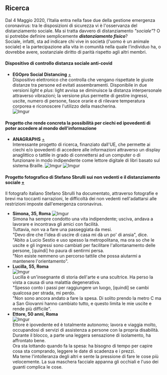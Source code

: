 ## Ricerca
Dal 4 Maggio 2020, l’Italia entra nella fase due della gestione emergenza coronavirus: tra le disposizioni di sicurezza vi è l'osservanza del distanziamento sociale. 
Ma si tratta davvero di distanziamento *"sociale"*? O si potrebbe definire semplicemente ***distanziamento fisico***?  
Sociale, infatti, sta ad indicare chi vive in società (l'uomo è un animale sociale) e la partecipazione alla vita in comunità 
nella quale l'individuo ha, o dovrebbe avere, sostanziale diritto di parità rispetto agli altri membri.
#### Dispositivo di controllo distanza sociale anti-covid
- **EGOpro Social Distancing** [+](https://www.ameol.it/egopro-social-distancing-covid-19/?gclid=Cj0KCQjwg8n5BRCdARIsALxKb95-kA4Sg97Hgrflcp5SVM4Vlnt99Svs4U2rPL1hPiWkTUJc6PCR79gaAvQiEALw_wcB)  
Dispositivo elettronico che controlla che vengano rispettate le giuste distanze tra persone ed evitati assembramenti. Disponibile in due versioni *light* e *plus*: light avvisa se diminuisce
la distanza interpersonale attraverso vibrazioni; la versione plus permette di gestire ingressi, uscite, numero di persone, fasce orarie e di rilevare temperatura corporea e
riconoscere l'utilizzo della mascherina.    
![Imgur](https://i.imgur.com/dSnnYNU.png)
#### Progetto che rende concreta la possibilità per ciechi ed ipovedenti di poter accedere al mondo dell'informazione 
- **ANAGRAPHS** [+](https://cordis.europa.eu/project/id/262058/it)  
Interessante progetto di ricerca, finanziato dall'UE, che permette ai ciechi e/o ipovedenti di accedere alle informazioni attraverso un 
display anaglittico o tattile in grado di connettersi ad un computer o di funzionare in modo indipendente come lettore digitale di libri basato sul sistema Braille.
![Imgur](https://i.imgur.com/J1cNS2s.jpg)
![Imgur](https://i.imgur.com/VMowShZ.jpg)
#### Progetto fotografico di Stefano Sbrulli sui non vedenti e il distanziamento sociale  [+](https://www.bbc.com/news/in-pictures-53403780)  
Il fotografo italiano Stefano Sbrulli ha documentato, attraverso fotografie e brevi ma toccanti narrazioni, le difficoltà dei non vedenti nell'adattarsi alle restrizioni imposte dall'emergenza coronavirus.
- **Simona, 35, Roma**
![Imgur](https://i.imgur.com/fmSrYXE.jpg)  
Simona ha sempre condotto una vita indipendente; usciva, andava a lavorare e incontrava gli amici con facilità.  
Tuttavia, non va a fare una passeggiata da mesi.  
"Devo dire che l'idea di uscire di casa mi dà un po' di ansia", dice.  
"Abito a Lucio Sestio e uso spesso la metropolitana, ma ora so che le uscite e gli ingressi sono cambiati per facilitare l'allontanamento delle persone, [quindi] ho paura di sentirmi persa.  
"Non esiste nemmeno un percorso tattile che possa aiutarmi a mantenere l'orientamento".  
- **Lucilla, 55, Roma**  
![Imgur](https://i.imgur.com/BcP7Ws5.jpg)  
Lucilla è un'insegnante di storia dell'arte e una scultrice. Ha perso la vista a causa di una malattia degenerativa.  
"Spesso conto i passi per raggiungere un luogo, [quindi] se cambi qualcosa per strada, mi perdo.  
"Non sono ancora andato a fare la spesa. Di solito prendo la metro C ma a San Giovanni hanno cambiato tutto, e questo limita le mie uscite e rende più difficile".  
- **Ettore, 50 anni, Roma**  
![Imgur](https://i.imgur.com/dsAEV1d.jpg)  
Ettore è ipovedente ed è totalmente autonomo; lavora e viaggia molto, occupandosi di servizi di assistenza a persone con la propria disabilità.  
Durante il blocco, a parte una leggera sensazione di isolamento, ha affrontato bene.  
Ora sta lottando quando fa la spesa: ha bisogno di tempo per capire cosa sta comprando, leggere le date di scadenza e i prezzi.  
Ma teme l'intolleranza degli altri e sente la pressione di fare le cose più velocemente. La sua maschera facciale appanna gli occhiali e l'uso dei guanti complica le cose.
